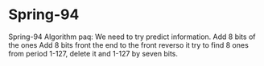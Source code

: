 # Spring-94
Spring-94
Algorithm paq:
We need to try predict information.
Add 8 bits of the ones Add 8 bits front the end to the front reverso it try to find 8 ones from period 1-127, delete it and 1-127 by seven bits.
